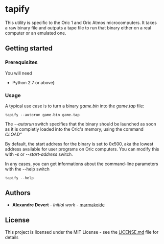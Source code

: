 # tapify

This utility is specific to the Oric 1 and Oric Atmos microcomputers. It takes 
a raw binary file and outputs a tape file to run that binary either on a real
computer or an emulated one.

## Getting started 

### Prerequisites

You will need

* Python 2.7 or above)


### Usage

A typical use case is to turn a binary *game.bin* into the *game.tap* file:

```
tapify --autorun game.bin game.tap
```

The *--autorun* switch specifies that the binary should be launched as soon
as it is completly loaded into the Oric's memory, using the command *CLOAD"*

By default, the start address for the binary is set to 0x500, aka the lowest
address available for user programs on Oric computers. You can modify this
with *-s* or *--start-address* switch.

In any cases, you can get informations about the command-line parameters with
the --help switch

```
tapify --help
```

## Authors

* **Alexandre Devert** - *Initial work* - [marmakoide](https://github.com/marmakoide)

## License

This project is licensed under the MIT License - see the [LICENSE.md](LICENSE.md) file for details


